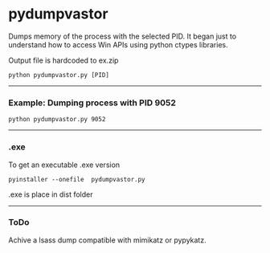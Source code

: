 # pydumpvastor

Dumps memory of the process with the selected PID. It began just to understand how to access Win APIs using python ctypes libraries.

Output file is hardcoded to ex.zip

```
python pydumpvastor.py [PID]
```
--------------------------

### Example: Dumping process with PID 9052

```
python pydumpvastor.py 9052
```

--------------------------

### .exe

To get an executable .exe version

```
pyinstaller --onefile  pydumpvastor.py
```

.exe is place in dist folder

--------------------------
### ToDo

Achive a lsass dump compatible with mimikatz or pypykatz.
